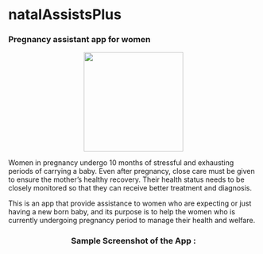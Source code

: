 # natalAssistsPlus
### Pregnancy assistant app for women

<p align="center">
  <img height="200px" src="https://drive.google.com/file/d/1aWE6z-coCVAWQoR85gLxdab-GH_ij5qT/view?usp=sharing">
</p>

Women in pregnancy undergo 10 months of stressful and exhausting periods of carrying a baby. 
Even after pregnancy, close care must be given to ensure the mother’s healthy recovery. Their health status needs to be closely 
monitored so that they can receive better treatment and diagnosis.

This is an app that provide assistance to women who are expecting or just having a new born baby, and its purpose is to help the women who is currently 
undergoing pregnancy period to manage their health and welfare.

<h3 align="center"> Sample Screenshot of the App : </h3>

